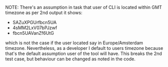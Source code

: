 NOTE: There's an assumption in task that user of CLI is located within GMT timezone as
per 2nd output it shows:

- SAZuXPGUrfbcn5UA
- 4sMM2LxV07bPJzwf
- fbcn5UAVanZf6UtG

which is not the case if the user located say in Europe/Amsterdam timezone.
Nevertheless, as a developer I default to users timezone because that's the default
assumption user of the tool will have. This breaks the 2nd test case, but behaviour can be changed
as noted in the code.

